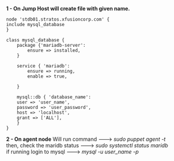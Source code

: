 **1 - On Jump Host will create file with given name.**
    
```
node 'stdb01.stratos.xfusioncorp.com' {
include mysql_database
}

class mysql_database {
    package {'mariadb-server':
        ensure => installed,
    }
  
    service { 'mariadb':
        ensure => running,
        enable => true,
  
    }
    
    mysql::db { 'database_name':
    user => 'user_name',
    password => 'user_password',
    host => 'localhost',
    grant => ['ALL'],
    }
}
```

 **2 - On agent node**
 Will run command ---> *sudo puppet agent -t* <br />
 then, check the maridb status ---> *sudo systemctl status maridb* <br />
 if running login to mysql ---> *mysql -u user_name -p*
